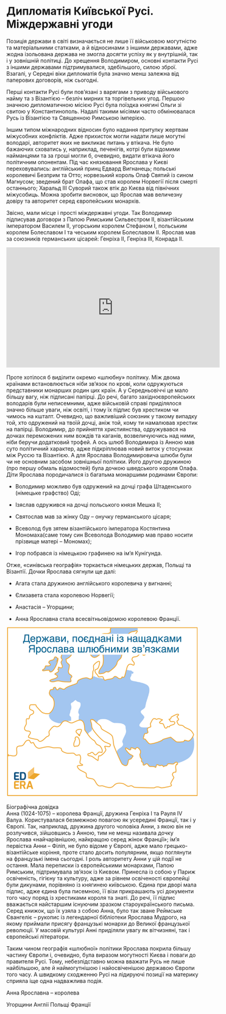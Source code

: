 # Дипломатія Київської Русі. Міждержавні угоди

Позиція держави в світі визначається не лише її військовою могутністю та
матеріальними статками, а й відносинами з іншими державами, адже жодна
ізольована держава не змогла досягти успіху як у внутрішній, так і у
зовнішній політиці. До хрещення Володимиром, основні контакти Русі з
іншими державами підтримувалися, здебільшого, силою зброї. Взагалі, у
Середні віки дипломатія була значно менш залежна від паперових
договорів, ніж сьогодні.

Перші контакти Русі були пов’язані з варягами з приводу військового
найму та з Візантією – безліч мирних та торгівельних угод. Першою
значною дипломатичною місією Русі була поїздка княгині Ольги зі свитою у
Константинополь. Надалі такими місіями часто обмінювалася Русь із
Візантією та Священною Римською імперією.

Іншим типом міжнародних відносин було надання притулку жертвам
міжусобних конфліктів. Адже прихисток могли надати лише могутні
володарі, авторитет яких не викликає питань у втікача. Не було бажаючих
сховатись у, наприклад, печенігів, котрі були відомими найманцями та за
гроші могли б, очевидно, видати втікача його політичним опонентам. Під
час князювання Ярослава у Києві переховувались: англійський принц Едвард
Вигнанець; польські королевичі Безприм та Отто; норвезький король Олаф
Святий із сином Магнусом; зведений брат Олафа, що став королем Норвегії
після смерті останнього; Харальд ІІІ Суворий також втік до Києва від
північних міжусобиць. Можна зробити висновок, що Ярослав мав величезну
довіру та авторитет серед європейських монархів.

Звісно, мали місце і прості міждержавні угоди. Так Володимир підписував
договори з Папою Римським Сильвестром ІІ, візантійським імператором
Василем ІІ, угорським королем Стефаном І, польським королем Болеславом І
та чеським королем Болеславом ІІ. Ярослав мав за союзників германських
цісарей: Генріха ІІ, Генріха ІІІ, Конрада ІІ.

<div class="fluidMedia">
<iframe align="center" width="560" height="315" src="https://www.youtube.com/embed/iSP84UrZiV4" frameborder="0" allowfullscreen></iframe>
</div>
<div class="popup">
</div>
<div class="space">
</div>

<br>
Проте хотілося б виділити окремо «шлюбну» політику. Між двома країнами
встановлюється ніби зв’язок по крові, коли одружуються представники
монарших родин цих країн. А у Середньовіччі це мало більшу вагу, ніж
підписані папірці. До речі, багато західноєвропейських володарів були
неписемними, адже військовій справі приділялося значно більше уваги, ніж
освіті, і тому їх підпис був хрестиком чи чимось на кшталт. Очевидно, що
важливіший союзник у такому випадку той, хто одружений на твоїй дочці,
аніж той, кому ти намалював хрестик на папірці. Володимир, до прийняття
християнства, одружувався на дочках переможених ним вождів та каганів,
возвеличуючись над ними, ніби беручи додатковий трофей. А ось шлюб
Володимира із Анною мав суто політичний характер, адже підкріплював
новий виток у стосунках між Руссю та Візантією. А для Ярослава
Володимировича шлюби були чи не основним засобом зовнішньої політики.
Його другою дружиною (про першу обмаль відомостей) була дочкою
шведського короля Олафа. Діти Ярослава породичалися із багатьма
монаршими родинами Європи:

-   Володимир можливо був одружений на дочці графа
    Штаденського (німецьке графство) Оді;

-   Ізяслав одружився на дочці польського князя Мешка ІІ;

-   Святослав мав за жінку Оду – онучку германського цісаря;

-   Всеволод був зятем візантійського імператора Костянтина
    Мономаха(саме тому син Всеволода Володимир мав право носити прізвище матері – Мономах);

-   Ігор побрався із німецькою графинею на ім’я Кунігунда.

Отже, «синівська географія» торкається німецьких держав, Польщі та
Візантії. Дочки Ярослава сягнули ще далі:

-   Агата стала дружиною англійського королевича у вигнанні;

-   Єлизавета стала королевою Норвегії;

-   Анастасія – Угорщини;

-   Анна Ярославна стала всесвітньовідомою королевою Франції.


<div align="center">
<img src="brak1.jpg" width="500"/>
</div>
<br/>

<div class="ebio-wrap">
<span class="ebio">Біографічна довідка</span>
<div class="ebio-text">
Анна (1024-1075) – королева Францiї, дружина Генрiха I та Рауля IV Валуа. Користувалася безмежною повагою як усерединi Францiї, так i у Європi. Так, наприклад, дружина другого чоловiка Анни, з якою вiн не розлучився, зiйшовшись з
Анною, тим не менш називала дочку Ярослава «найчарiвнiшою, найкращою серед
жiнок Францiї»; iм’я первiстка Анни – Фiлiп, не було вiдоме у Європi, адже мало
грецько-вiзантiйське корiння, проте стало досить популярним, якщо поглянути на
французькi iмена сьогоднi. I роль авторитету Анни у цiй подiї не остання. Мала
переписки iз європейськими монархами, Папою Римським, пiдтримувала зв’язок iз
Києвом. Принесла iз собою у Париж освiченiсть, гiгiєну та культуру, адже за рiвнем
освiченостi європейцi були дикунами, порiвняно iз княгинею київською. Єдина при
дворi мала пiдпис, адже єдина була писемною, її вiзи прикрашають усi документи
того часу поряд iз хрестиками короля та знатi. До речi, її пiдпис вважається найстаршим iснуючим зразком староукраїнського письма. Серед книжок, що їх узяла
з собою Анна, було так зване Реймське Євангелiє – рукопис iз легендарної бiблiотеки Ярослава Мудрого, на якому приймали присягу французькi монархи до Великої
французької революцiї. У масовiй культурi Аннi придiляли увагу як вiтчизнянi, так i європейськi лiтератори.
</div>
</div>



Таким чином географія «шлюбної» політики Ярослава покрила більшу частину
Європи і, очевидно, була виразом могутності Києва і поваги до правителя
Русі. Тому, небезпідставно можна вважати Русь не лише найбільшою, але й
наймогутнішою і найосвіченішою державою Європи того часу. А швидкому
сходженню Русі на лідируючі позиції на материку сприяла іще одна
надважлива подія.


<quiz correctLabel="correct" incorrectLabel="incorrect" checkLabel="check">
<question text="">
<p>Анна Ярославна – королева</p>
<answer>Угорщини</answer>
<answer>Англії</answer>
<answer>Польщі</answer>
<answer correct>Франції</answer>
</question>
</quiz>